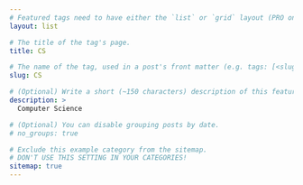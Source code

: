```yaml
---
# Featured tags need to have either the `list` or `grid` layout (PRO only).
layout: list

# The title of the tag's page.
title: CS

# The name of the tag, used in a post's front matter (e.g. tags: [<slug>]).
slug: CS

# (Optional) Write a short (~150 characters) description of this featured tag.
description: >
  Computer Science

# (Optional) You can disable grouping posts by date.
# no_groups: true

# Exclude this example category from the sitemap.
# DON'T USE THIS SETTING IN YOUR CATEGORIES!
sitemap: true
---
```


